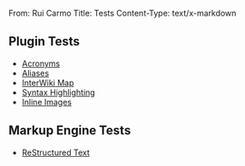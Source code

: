 From: Rui Carmo
Title: Tests
Content-Type: text/x-markdown

## Plugin Tests

* [Acronyms](tests/acronyms)
* [Aliases](tests/aliases)
* [InterWiki Map](tests/interwiki)
* [Syntax Highlighting](tests/highlight)
* [Inline Images](tests/img)

## Markup Engine Tests

* [ReStructured Text](tests/markup/rst)
